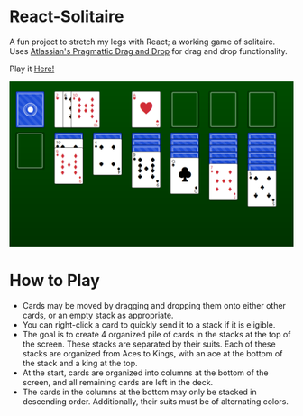 # React-Solitaire

A fun project to stretch my legs with React; a working game of solitaire. Uses [Atlassian's Pragmattic Drag and Drop](https://github.com/atlassian/pragmatic-drag-and-drop) for drag and drop functionality. 

Play it [Here!](https://solitaire.wyleconsesone.com/)

![](./react-solitaire/screen-shot.png)

# How to Play
- Cards may be moved by dragging and dropping them onto either other cards, or an empty stack as appropriate.
- You can right-click a card to quickly send it to a stack if it is eligible.
- The goal is to create 4 organized pile of cards in the stacks at the top of the screen. These stacks are separated by their suits. Each of these stacks are organized from Aces to Kings, with an ace at the bottom of the stack and a king at the top. 
- At the start, cards are organized into columns at the bottom of the screen, and all remaining cards are left in the deck.
- The cards in the columns at the bottom may only be stacked in descending order. Additionally, their suits must be of alternating colors.